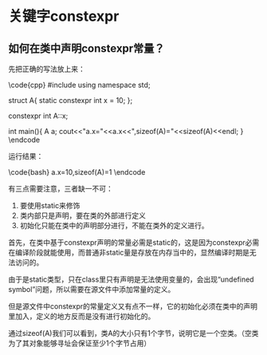 # 关键字constexpr


## 如何在类中声明constexpr常量？

先把正确的写法放上来：

\code{cpp}
#include <iostream>
using namespace std;

struct A{
    static constexpr int x = 10;
};

constexpr int A::x;

int main(){
    A a;
    cout<<"a.x="<<a.x<<",sizeof(A)="<<sizeof(A)<<endl;
}
\endcode

运行结果：

\code{bash}
a.x=10,sizeof(A)=1
\endcode

有三点需要注意，三者缺一不可：

1. 要使用static来修饰
2. 类内部只是声明，要在类的外部进行定义
3. 初始化只能在类中的声明部分进行，不能在类外的定义进行。

首先，在类中基于constexpr声明的常量必需是static的，这是因为constexpr必需在编译阶段就能使用，而普通非static量是存放在内存当中的，显然编译时期是无法访问的。

由于是static类型，只在class里只有声明是无法使用变量的，会出现“undefined symbol”问题，所以需要在源文件中添加常量的定义。

但是源文件中constexpr的常量定义又有点不一样，它的初始化必须在类中的声明里加入，定义的地方反而是没有进行初始化的。

通过sizeof(A)我们可以看到，类A的大小只有1个字节，说明它是一个空类。（空类为了其对象能够寻址会保证至少1个字节占用）
